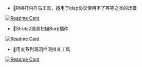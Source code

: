 
* 👋RMI打内存马工具，适用于ldap协议使用不了等等之类的场景

[![Readme Card](https://github-readme-stats.vercel.app/api/pin/?username=novysodope&repo=RMI_Inj_MemShell)](https://github.com/novysodope/RMI_Inj_MemShell)


* 👋Struts2漏洞扫描Burp插件

[![Readme Card](https://github-readme-stats.vercel.app/api/pin/?username=novysodope&repo=ST2Scanner)](https://github.com/novysodope/ST2Scanner)


* 👋用友系列漏洞检测排查工具

[![Readme Card](https://github-readme-stats.vercel.app/api/pin/?username=novysodope&repo=fupo_for_yonyou)](https://github.com/novysodope/fupo_for_yonyou)
